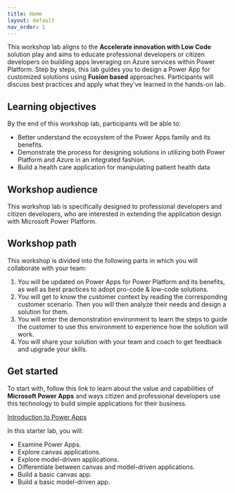```yaml
---
title: Home
layout: default
nav_order: 1
---
```


This workshop lab aligns to the **Accelerate innovation with Low Code** solution play and aims to educate professional developers or citizen developers on building apps leveraging on Azure services within Power Platform.
Step by steps, this lab guides you to design a Power App for customized solutions using **Fusion based** approaches. Participants will discuss best practices and apply what they've learned in the hands-on lab.

## Learning objectives

By the end of this workshop lab, participants will be able to:

- Better understand the ecosystem of the Power Apps family and its benefits.
- Demonstrate the process for designing solutions in utilizing both Power Platform and Azure in an integrated fashion.
- Build a health care application for manipulating patient health data

## Workshop audience

This workshop lab is specifically designed to professional developers and citizen developers, who are interested in extending the application design with Microsoft Power Platform.

<!--  -->

## Workshop path

This workshop is divided into the following parts in which you will collaborate with your team:

1. You will be updated on Power Apps for Power Platform and its benefits, as well as best practices to adopt pro-code & low-code solutions.
2. You will get to know the customer context by reading the corresponding customer scenario. Then you will then analyze their needs and design a solution for them.
3. You will enter the demonstration environment to learn the steps to guide the customer to use this environment to experience how the solution will work.
4. You will share your solution with your team and coach to get feedback and upgrade your skills.

## Get started

To start with, follow this link to learn about the value and capabilities of **Microsoft Power Apps** and ways citizen and professional developers use this technology to build simple applications for their business.

<a href="https://learn.microsoft.com/en-us/training/modules/introduction-power-apps/">Introduction to Power Apps</a>

In this starter lab, you will:

- Examine Power Apps.
- Explore canvas applications.
- Explore model-driven applications.
- Differentiate between canvas and model-driven applications.
- Build a basic canvas app.
- Build a basic model-driven app.
